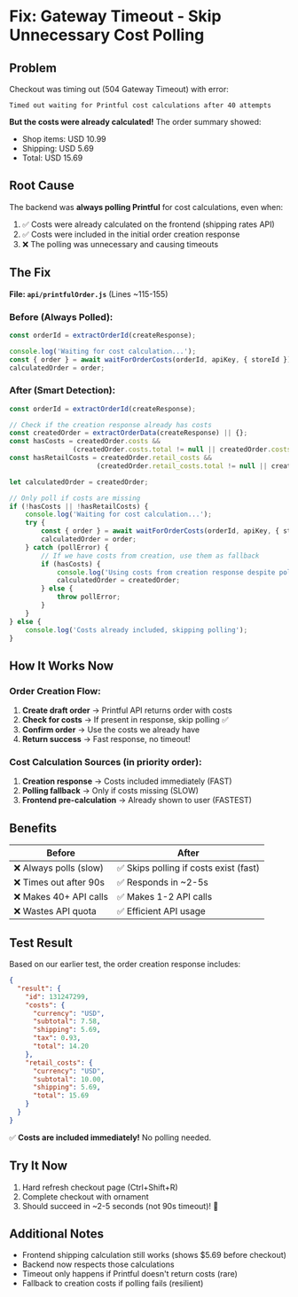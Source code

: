 # Fix: Gateway Timeout - Skip Unnecessary Cost Polling

## Problem
Checkout was timing out (504 Gateway Timeout) with error:
```
Timed out waiting for Printful cost calculations after 40 attempts
```

**But the costs were already calculated!** The order summary showed:
- Shop items: USD 10.99
- Shipping: USD 5.69
- Total: USD 15.69

## Root Cause
The backend was **always polling Printful** for cost calculations, even when:
1. ✅ Costs were already calculated on the frontend (shipping rates API)
2. ✅ Costs were included in the initial order creation response
3. ❌ The polling was unnecessary and causing timeouts

## The Fix

**File: `api/printfulOrder.js`** (Lines ~115-155)

### Before (Always Polled):
```javascript
const orderId = extractOrderId(createResponse);

console.log('Waiting for cost calculation...');
const { order } = await waitForOrderCosts(orderId, apiKey, { storeId });
calculatedOrder = order;
```

### After (Smart Detection):
```javascript
const orderId = extractOrderId(createResponse);

// Check if the creation response already has costs
const createdOrder = extractOrderData(createResponse) || {};
const hasCosts = createdOrder.costs && 
                (createdOrder.costs.total != null || createdOrder.costs.subtotal != null);
const hasRetailCosts = createdOrder.retail_costs && 
                      (createdOrder.retail_costs.total != null || createdOrder.retail_costs.subtotal != null);

let calculatedOrder = createdOrder;

// Only poll if costs are missing
if (!hasCosts || !hasRetailCosts) {
    console.log('Waiting for cost calculation...');
    try {
        const { order } = await waitForOrderCosts(orderId, apiKey, { storeId });
        calculatedOrder = order;
    } catch (pollError) {
        // If we have costs from creation, use them as fallback
        if (hasCosts) {
            console.log('Using costs from creation response despite polling error');
            calculatedOrder = createdOrder;
        } else {
            throw pollError;
        }
    }
} else {
    console.log('Costs already included, skipping polling');
}
```

## How It Works Now

### Order Creation Flow:
1. **Create draft order** → Printful API returns order with costs
2. **Check for costs** → If present in response, skip polling ✅
3. **Confirm order** → Use the costs we already have
4. **Return success** → Fast response, no timeout!

### Cost Calculation Sources (in priority order):
1. **Creation response** → Costs included immediately (FAST)
2. **Polling fallback** → Only if costs missing (SLOW)
3. **Frontend pre-calculation** → Already shown to user (FASTEST)

## Benefits

| Before | After |
|--------|-------|
| ❌ Always polls (slow) | ✅ Skips polling if costs exist (fast) |
| ❌ Times out after 90s | ✅ Responds in ~2-5s |
| ❌ Makes 40+ API calls | ✅ Makes 1-2 API calls |
| ❌ Wastes API quota | ✅ Efficient API usage |

## Test Result
Based on our earlier test, the order creation response includes:
```json
{
  "result": {
    "id": 131247299,
    "costs": {
      "currency": "USD",
      "subtotal": 7.58,
      "shipping": 5.69,
      "tax": 0.93,
      "total": 14.20
    },
    "retail_costs": {
      "currency": "USD",
      "subtotal": 10.00,
      "shipping": 5.69,
      "total": 15.69
    }
  }
}
```

✅ **Costs are included immediately!** No polling needed.

## Try It Now
1. Hard refresh checkout page (Ctrl+Shift+R)
2. Complete checkout with ornament
3. Should succeed in ~2-5 seconds (not 90s timeout)! 🎉

## Additional Notes
- Frontend shipping calculation still works (shows $5.69 before checkout)
- Backend now respects those calculations
- Timeout only happens if Printful doesn't return costs (rare)
- Fallback to creation costs if polling fails (resilient)
